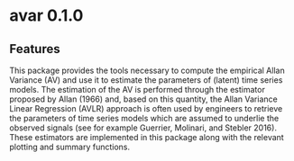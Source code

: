 # avar 0.1.0

## Features

This package provides the tools necessary to compute the empirical Allan Variance (AV) and use it to estimate the parameters of (latent) time series models. The estimation of the AV is performed through the estimator proposed by Allan (1966) and, based on this quantity, the Allan Variance Linear Regression (AVLR) approach is often used by engineers to retrieve the parameters of time series models which are assumed to underlie the observed signals (see for example Guerrier, Molinari, and Stebler 2016). These estimators are implemented in this package along with the relevant plotting and summary functions.
